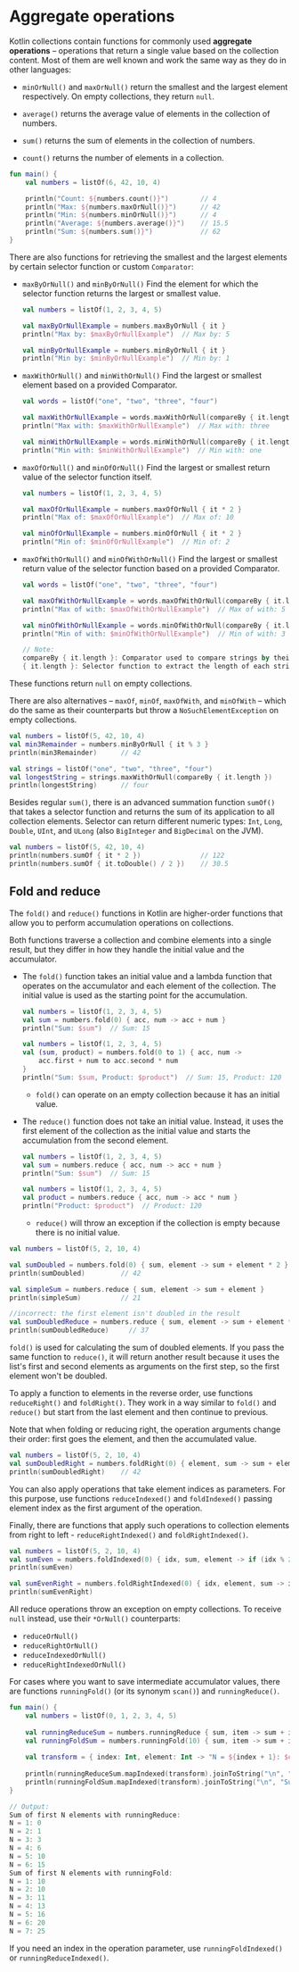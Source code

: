 # Aggregate operations

Kotlin collections contain functions for commonly used **aggregate operations** – operations that return a single value based on the collection content. Most of them are well known and work the same way as they do in other languages:

- `minOrNull()` and `maxOrNull()` return the smallest and the largest element respectively. On empty collections, they return `null`.

- `average()` returns the average value of elements in the collection of numbers.

- `sum()` returns the sum of elements in the collection of numbers.

- `count()` returns the number of elements in a collection.

```Kotlin
fun main() {
    val numbers = listOf(6, 42, 10, 4)

    println("Count: ${numbers.count()}")        // 4
    println("Max: ${numbers.maxOrNull()}")      // 42
    println("Min: ${numbers.minOrNull()}")      // 4
    println("Average: ${numbers.average()}")    // 15.5
    println("Sum: ${numbers.sum()}")            // 62
}
```

There are also functions for retrieving the smallest and the largest elements by certain selector function or custom `Comparator`:

- `maxByOrNull()` and `minByOrNull()` Find the element for which the selector function returns the largest or smallest value.
    ```Kotlin
    val numbers = listOf(1, 2, 3, 4, 5)
    
    val maxByOrNullExample = numbers.maxByOrNull { it }
    println("Max by: $maxByOrNullExample")  // Max by: 5
    
    val minByOrNullExample = numbers.minByOrNull { it }
    println("Min by: $minByOrNullExample")  // Min by: 1
    
    ```

- `maxWithOrNull()` and `minWithOrNull()` Find the largest or smallest element based on a provided Comparator.
  ```Kotlin
  val words = listOf("one", "two", "three", "four")

  val maxWithOrNullExample = words.maxWithOrNull(compareBy { it.length })
  println("Max with: $maxWithOrNullExample")  // Max with: three

  val minWithOrNullExample = words.minWithOrNull(compareBy { it.length })
  println("Min with: $minWithOrNullExample")  // Min with: one 
  ```

- `maxOfOrNull()` and `minOfOrNull()` Find the largest or smallest return value of the selector function itself.
  ```Kotlin
  val numbers = listOf(1, 2, 3, 4, 5)

  val maxOfOrNullExample = numbers.maxOfOrNull { it * 2 }
  println("Max of: $maxOfOrNullExample")  // Max of: 10

  val minOfOrNullExample = numbers.minOfOrNull { it * 2 }
  println("Min of: $minOfOrNullExample")  // Min of: 2
  ```

- `maxOfWithOrNull()` and `minOfWithOrNull()` Find the largest or smallest return value of the selector function based on a provided Comparator.
  ```Kotlin
  val words = listOf("one", "two", "three", "four")

  val maxOfWithOrNullExample = words.maxOfWithOrNull(compareBy { it.length }) { it.length }
  println("Max of with: $maxOfWithOrNullExample")  // Max of with: 5

  val minOfWithOrNullExample = words.minOfWithOrNull(compareBy { it.length }) { it.length }
  println("Min of with: $minOfWithOrNullExample")  // Min of with: 3 
  
  // Note:
  compareBy { it.length }: Comparator used to compare strings by their length.
  { it.length }: Selector function to extract the length of each string.
  ```

These functions return `null` on empty collections. 

There are also alternatives – `maxOf`, `minOf`, `maxOfWith`, and `minOfWith` – which do the same as their counterparts but throw a `NoSuchElementException` on empty collections.

```Kotlin
val numbers = listOf(5, 42, 10, 4)
val min3Remainder = numbers.minByOrNull { it % 3 }
println(min3Remainder)      // 42

val strings = listOf("one", "two", "three", "four")
val longestString = strings.maxWithOrNull(compareBy { it.length })
println(longestString)      // four
```

Besides regular `sum()`, there is an advanced summation function `sumOf()` that takes a selector function and returns the sum of its application to all collection elements. Selector can return different numeric types: `Int`, `Long`, `Double`, `UInt`, and `ULong` (also `BigInteger` and `BigDecimal` on the JVM).

```Kotlin
val numbers = listOf(5, 42, 10, 4)
println(numbers.sumOf { it * 2 })               // 122
println(numbers.sumOf { it.toDouble() / 2 })    // 30.5
```

## Fold and reduce

The `fold()` and `reduce()` functions in Kotlin are higher-order functions that allow you to perform accumulation operations on collections. 

Both functions traverse a collection and combine elements into a single result, but they differ in how they handle the initial value and the accumulator.

- The `fold()` function takes an initial value and a lambda function that operates on the accumulator and each element of the collection. The initial value is used as the starting point for the accumulation. 

  ```Kotlin
  val numbers = listOf(1, 2, 3, 4, 5)
  val sum = numbers.fold(0) { acc, num -> acc + num }
  println("Sum: $sum")  // Sum: 15
  ```

  ```Kotlin
  val numbers = listOf(1, 2, 3, 4, 5)
  val (sum, product) = numbers.fold(0 to 1) { acc, num ->
      acc.first + num to acc.second * num
  }
  println("Sum: $sum, Product: $product")  // Sum: 15, Product: 120
  ```
  - `fold()` can operate on an empty collection because it has an initial value.

- The `reduce()` function does not take an initial value. Instead, it uses the first element of the collection as the initial value and starts the accumulation from the second element. 

  ```Kotlin
  val numbers = listOf(1, 2, 3, 4, 5)
  val sum = numbers.reduce { acc, num -> acc + num }
  println("Sum: $sum")  // Sum: 15
  ```

  ```Kotlin
  val numbers = listOf(1, 2, 3, 4, 5)
  val product = numbers.reduce { acc, num -> acc * num }
  println("Product: $product")  // Product: 120
  ```

  - `reduce()` will throw an exception if the collection is empty because there is no initial value.

```Kotlin
val numbers = listOf(5, 2, 10, 4)

val sumDoubled = numbers.fold(0) { sum, element -> sum + element * 2 }
println(sumDoubled)         // 42

val simpleSum = numbers.reduce { sum, element -> sum + element }
println(simpleSum)          // 21

//incorrect: the first element isn't doubled in the result
val sumDoubledReduce = numbers.reduce { sum, element -> sum + element * 2 } 
println(sumDoubledReduce)     // 37
```

`fold()` is used for calculating the sum of doubled elements. If you pass the same function to `reduce()`, it will return another result because it uses the list's first and second elements as arguments on the first step, so the first element won't be doubled.

To apply a function to elements in the reverse order, use functions `reduceRight()` and `foldRight()`. They work in a way similar to `fold()` and `reduce()` but start from the last element and then continue to previous.

Note that when folding or reducing right, the operation arguments change their order: first goes the element, and then the accumulated value.

```Kotlin
val numbers = listOf(5, 2, 10, 4)
val sumDoubledRight = numbers.foldRight(0) { element, sum -> sum + element * 2 }
println(sumDoubledRight)    // 42
```

You can also apply operations that take element indices as parameters. For this purpose, use functions `reduceIndexed()` and `foldIndexed()` passing element index as the first argument of the operation.

Finally, there are functions that apply such operations to collection elements from right to left - `reduceRightIndexed()` and `foldRightIndexed()`.

```Kotlin
val numbers = listOf(5, 2, 10, 4)
val sumEven = numbers.foldIndexed(0) { idx, sum, element -> if (idx % 2 == 0) sum + element else sum }
println(sumEven)

val sumEvenRight = numbers.foldRightIndexed(0) { idx, element, sum -> if (idx % 2 == 0) sum + element else sum }
println(sumEvenRight)
```

All reduce operations throw an exception on empty collections. To receive `null` instead, use their `*OrNull()` counterparts:
- `reduceOrNull()`
- `reduceRightOrNull()`
- `reduceIndexedOrNull()`
- `reduceRightIndexedOrNull()`

For cases where you want to save intermediate accumulator values, there are functions `runningFold()` (or its synonym `scan()`) and `runningReduce()`.

```Kotlin
fun main() {
    val numbers = listOf(0, 1, 2, 3, 4, 5)
    
    val runningReduceSum = numbers.runningReduce { sum, item -> sum + item }
    val runningFoldSum = numbers.runningFold(10) { sum, item -> sum + item }
    
    val transform = { index: Int, element: Int -> "N = ${index + 1}: $element" }
    
    println(runningReduceSum.mapIndexed(transform).joinToString("\n", "Sum of first N elements with runningReduce:\n"))
    println(runningFoldSum.mapIndexed(transform).joinToString("\n", "Sum of first N elements with runningFold:\n"))
}

// Output:
Sum of first N elements with runningReduce:
N = 1: 0
N = 2: 1
N = 3: 3
N = 4: 6
N = 5: 10
N = 6: 15
Sum of first N elements with runningFold:
N = 1: 10
N = 2: 10
N = 3: 11
N = 4: 13
N = 5: 16
N = 6: 20
N = 7: 25
```

If you need an index in the operation parameter, use `runningFoldIndexed()` or `runningReduceIndexed()`.
